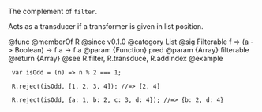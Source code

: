The complement of `filter`.

Acts as a transducer if a transformer is given in list position.

@func
@memberOf R
@since v0.1.0
@category List
@sig Filterable f => (a -> Boolean) -> f a -> f a
@param {Function} pred
@param {Array} filterable
@return {Array}
@see R.filter, R.transduce, R.addIndex
@example

     var isOdd = (n) => n % 2 === 1;

     R.reject(isOdd, [1, 2, 3, 4]); //=> [2, 4]

     R.reject(isOdd, {a: 1, b: 2, c: 3, d: 4}); //=> {b: 2, d: 4}
